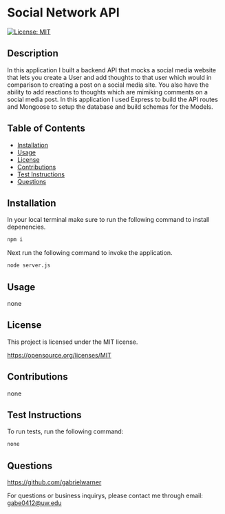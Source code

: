# Social Network API

[![License: MIT](https://img.shields.io/badge/License-MIT-yellow.svg)](https://opensource.org/licenses/MIT)

## Description
In this application I built a backend API that mocks a social media website that lets you create a User and add thoughts to that user which would in comparison to creating a post on a social media site. You also have the ability to add reactions to thoughts which are mimiking comments on a social media post. In this application I used Express to build the API routes and Mongoose to setup the database and build schemas for the Models.

## Table of Contents

- [Installation](#installation)
- [Usage](#usage)
- [License](#license)
- [Contributions](#contributions)
- [Test Instructions](#test-instructions)
- [Questions](#questions)
## Installation
In your local terminal make sure to run the following command to install depenencies.
```md
npm i
```
Next run the following command to invoke the application.
```md
node server.js
```

## Usage

none

## License

This project is licensed under the MIT license.

https://opensource.org/licenses/MIT

## Contributions

none

## Test Instructions

To run tests, run the following command: 

```md
none
```

## Questions

https://github.com/gabrielwarner

For questions or business inquirys, please contact me through email: gabe0412@uw.edu
